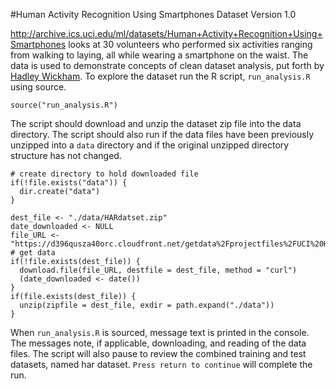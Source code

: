 #Human Activity Recognition Using Smartphones Dataset Version 1.0


<http://archive.ics.uci.edu/ml/datasets/Human+Activity+Recognition+Using+Smartphones> looks at 30 volunteers who performed six activities ranging from walking to laying, all while wearing a smartphone on the waist. The data is used to demonstrate concepts of clean dataset analysis, put forth by [Hadley Wickham](http://vita.had.co.nz/papers/tidy-data.html).  To explore the dataset run the R script, `run_analysis.R` using source.

```{r}
source("run_analysis.R")
```

The script should download and unzip the dataset zip file into the data directory.  The script should also run if the data files have been previously unzipped into a `data` directory and if the original unzipped directory structure has not changed.

```{r}
# create directory to hold downloaded file
if(!file.exists("data")) {
  dir.create("data")
}

dest_file <- "./data/HARdatset.zip"
date_downloaded <- NULL
file_URL <- "https://d396qusza40orc.cloudfront.net/getdata%2Fprojectfiles%2FUCI%20HAR%20Dataset.zip"
# get data
if(!file.exists(dest_file)) {
  download.file(file_URL, destfile = dest_file, method = "curl")
  (date_downloaded <- date())
}
if(file.exists(dest_file)) {
  unzip(zipfile = dest_file, exdir = path.expand("./data"))
}
```

When `run_analysis.R` is sourced, message text is printed in the console.  The messages note, if applicable, downloading, and reading of the data files.   The script will also pause to review the combined training and test datasets, named har dataset.  `Press return to continue` will complete the run.


